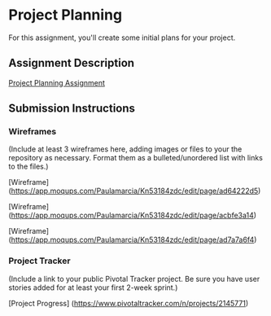 # Project Planning
For this assignment, you'll create some initial plans for your project.

## Assignment Description
[Project Planning Assignment](https://education.launchcode.org/liftoff/assignments/planning/)

## Submission Instructions

### Wireframes

(Include at least 3 wireframes here, adding images or files to your the repository as necessary. Format them as a bulleted/unordered list with links to the files.)


[Wireframe] (https://app.moqups.com/Paulamarcia/Kn53184zdc/edit/page/ad64222d5)

[Wireframe] (https://app.moqups.com/Paulamarcia/Kn53184zdc/edit/page/acbfe3a14)

[Wireframe] (https://app.moqups.com/Paulamarcia/Kn53184zdc/edit/page/ad7a7a6f4)





### Project Tracker

(Include a link to your public Pivotal Tracker project. Be sure you have user stories added for at least your first 2-week sprint.)


[Project Progress] (https://www.pivotaltracker.com/n/projects/2145771)

